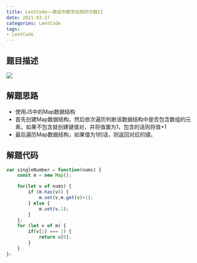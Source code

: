 ```yaml
---
title: LeetCode——数组中数字出现的次数II
date: 2021-03-27
categories: LeetCode
tags: 
- LeetCode
---
```

## 题目描述
![](https://img-blog.csdnimg.cn/img_convert/61c65afd8488266619d74e11314a5cb5.png)

## 解题思路
* 使用JS中的Map数据结构
* 首先创建Map数据结构，然后依次遍历判断该数据结构中是否包含数组的元素，如果不包含就创建键值对，并将值置为1，包含的话则将值+1
* 最后遍历Map数据结构，如果值为1的话，则返回对应的键。

## 解题代码
```js
var singleNumber = function(nums) {
    const m = new Map();

    for(let v of nums) {
        if (m.has(v)) {
            m.set(v,m.get(v)+1);
        } else {
            m.set(v,1);
        }
    };
    for (let v of m) {
        if(v[1] === 1) {
            return v[0];
        }
    }
};
```